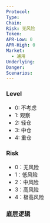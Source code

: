 ```yaml
---
Protocol: 
Type: 
Chain: 
Risk: 无风险
Token: 
APR-Low: 0
APR-High: 0
Market:
  - 通用
Underlying: 
Danger: 
Scenarios: 
---
```


### Level
- 0: 不考虑
- 1: 观察
- 2: 轻仓
- 3: 中仓
- 4: 重仓
### Risk
- 0：无风险
- 1：低风险
- 2：中风险
- 3：高风险
- 4：极高风险
### 底层逻辑